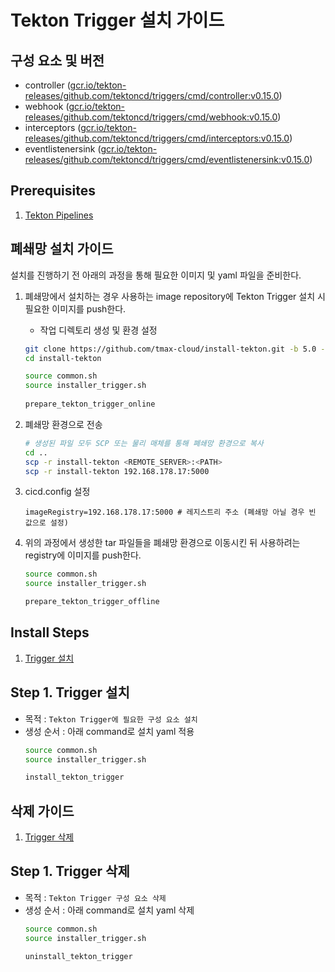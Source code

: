 # Tekton Trigger 설치 가이드

## 구성 요소 및 버전
* controller ([gcr.io/tekton-releases/github.com/tektoncd/triggers/cmd/controller:v0.15.0](https://console.cloud.google.com/gcr/images/tekton-releases/global/github.com/tektoncd/triggers/cmd/controller@sha256:f844b0fdf4f47898f11b4050a65aa5a621cfa92cc1090fc514b54b058a90c491/details?tab=info))
* webhook ([gcr.io/tekton-releases/github.com/tektoncd/triggers/cmd/webhook:v0.15.0](https://console.cloud.google.com/gcr/images/tekton-releases/global/github.com/tektoncd/triggers/cmd/webhook@sha256:f81a92eaa2d8b359db597239ac70bfcfef4d50da2294ea0de2322226e72a1eae/details?tab=info))
* interceptors ([gcr.io/tekton-releases/github.com/tektoncd/triggers/cmd/interceptors:v0.15.0](https://console.cloud.google.com/gcr/images/tekton-releases/global/github.com/tektoncd/triggers/cmd/interceptors@sha256:1d12af37ddc4b0f63f7897b4cb3732dd0ae4dc2bf725be5ba0c821c1405c947c/details?tab=info))
* eventlistenersink ([gcr.io/tekton-releases/github.com/tektoncd/triggers/cmd/eventlistenersink:v0.15.0](https://console.cloud.google.com/gcr/images/tekton-releases/global/github.com/tektoncd/triggers/cmd/eventlistenersink@sha256:7289cbad13d15cdc2dd9cf96f03018b1dce7e0e348cfe7465bb116b226e8c386/details?tab=info))


## Prerequisites
1. [Tekton Pipelines](./README-pipelines.md)

## 폐쇄망 설치 가이드
설치를 진행하기 전 아래의 과정을 통해 필요한 이미지 및 yaml 파일을 준비한다.
1. 폐쇄망에서 설치하는 경우 사용하는 image repository에 Tekton Trigger 설치 시 필요한 이미지를 push한다.
    * 작업 디렉토리 생성 및 환경 설정
   ```bash
   git clone https://github.com/tmax-cloud/install-tekton.git -b 5.0 --single-branch
   cd install-tekton
   
   source common.sh
   source installer_trigger.sh
    
   prepare_tekton_trigger_online
   ```

2. 폐쇄망 환경으로 전송
   ```bash
   # 생성된 파일 모두 SCP 또는 물리 매체를 통해 폐쇄망 환경으로 복사
   cd ..
   scp -r install-tekton <REMOTE_SERVER>:<PATH>
   scp -r install-tekton 192.168.178.17:5000
   
   ``` 

3. cicd.config 설정
   ```config
   imageRegistry=192.168.178.17:5000 # 레지스트리 주소 (폐쇄망 아닐 경우 빈 값으로 설정)
   ```

4. 위의 과정에서 생성한 tar 파일들을 폐쇄망 환경으로 이동시킨 뒤 사용하려는 registry에 이미지를 push한다.
   ```bash
   source common.sh
   source installer_trigger.sh
   
   prepare_tekton_trigger_offline
   ```

## Install Steps
1. [Trigger 설치](#step-1-trigger-설치)

## Step 1. Trigger 설치
* 목적 : `Tekton Trigger에 필요한 구성 요소 설치`
* 생성 순서 : 아래 command로 설치 yaml 적용
   ```bash
   source common.sh
   source installer_trigger.sh
  
   install_tekton_trigger
   ```


## 삭제 가이드
1. [Trigger 삭제](#step-1-trigger-삭제)

## Step 1. Trigger 삭제
* 목적 : `Tekton Trigger 구성 요소 삭제`
* 생성 순서 : 아래 command로 설치 yaml 삭제
   ```bash
   source common.sh
   source installer_trigger.sh
  
   uninstall_tekton_trigger 
   ```
